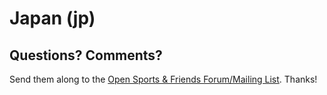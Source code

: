 # Japan (jp)


## Questions? Comments?

Send them along to the
[Open Sports & Friends Forum/Mailing List](http://groups.google.com/group/opensport).
Thanks!

